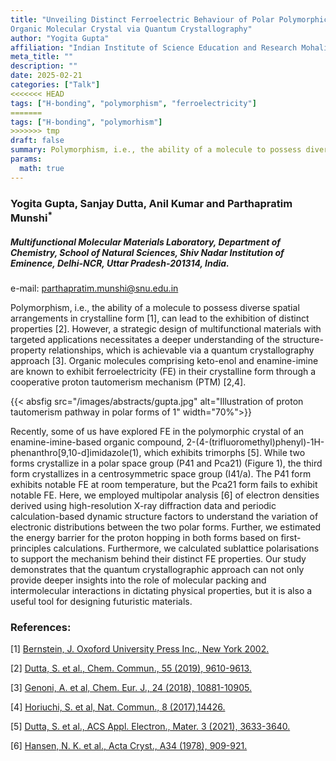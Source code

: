 ```yaml
---
title: "Unveiling Distinct Ferroelectric Behaviour of Polar Polymorphic Forms of an
Organic Molecular Crystal via Quantum Crystallography"
author: "Yogita Gupta"
affiliation: "Indian Institute of Science Education and Research Mohali"
meta_title: ""
description: ""
date: 2025-02-21
categories: ["Talk"]
<<<<<<< HEAD
tags: ["H-bonding", "polymorphism", "ferroelectricity"]
=======
tags: ["H-bonding", "polymorhism"]
>>>>>>> tmp
draft: false
summary: Polymorphism, i.e., the ability of a molecule to possess diverse spatial arrangements in crystalline form, can lead to the exhibition of distinct properties.
params:
  math: true
---
```


### Yogita Gupta, Sanjay Dutta, Anil Kumar and Parthapratim Munshi<sup>*</sup>

##### Multifunctional Molecular Materials Laboratory, Department of Chemistry, School of Natural Sciences, Shiv Nadar Institution of Eminence, Delhi-NCR, Uttar Pradesh-201314, India.

e-mail: parthapratim.munshi@snu.edu.in

Polymorphism, i.e., the ability of a molecule to possess diverse spatial arrangements in crystalline form [1], can lead to the exhibition of distinct properties [2]. However, a strategic design of multifunctional materials with targeted applications necessitates  a  deeper  understanding  of  the  structure-property  relationships,  which  is  achievable  via  a  quantum crystallography  approach  [3].  Organic  molecules  comprising  keto-enol  and  enamine-imine  are  known  to  exhibit ferroelectricity  (FE)  in  their  crystalline  form  through  a cooperative  proton  tautomerism  mechanism  (PTM)  [2,4]. 

{{< absfig src="/images/abstracts/gupta.jpg" alt="Illustration of proton tautomerism pathway in polar forms of 1" width="70%">}}

Recently,  some  of  us  have  explored  FE  in  the  polymorphic crystal  of  an  enamine-imine-based  organic  compound,  2-(4-(trifluoromethyl)phenyl)-1H-phenanthro[9,10-d]imidazole(1), which exhibits trimorphs [5]. While two forms crystallize in a polar space group (P41 and Pca21) (Figure 1), the third form crystallizes in a centrosymmetric space group (I41/a). The P41 form exhibits notable FE at room temperature, but the  Pca21 form  fails  to  exhibit  notable  FE.  Here,  we  employed multipolar  analysis  [6]  of  electron  densities  derived  using high-resolution  X-ray  diffraction  data and  periodic calculation-based dynamic structure factors to understand the variation  of  electronic  distributions  between  the  two  polar forms.
Further, we estimated the energy barrier for the proton hopping  in  both  forms  based  on  first-principles  calculations. Furthermore,  we  calculated  sublattice  polarisations  to  support  the  mechanism  behind  their  distinct  FE  properties.  Our study  demonstrates  that  the  quantum  crystallographic  approach  can  not  only  provide  deeper  insights  into  the  role  of molecular packing and intermolecular interactions in dictating physical properties, but it is also a useful tool for designing futuristic materials.


### References:

[1] [Bernstein, J. Oxoford University Press Inc., New York 2002.](https://global.oup.com/academic/product/polymorphism-in-molecular-crystals-9780199655441?cc=gb&lang=en&)

[2] [Dutta, S. et al., Chem. Commun., 55 (2019), 9610-9613.](https://pubs.rsc.org/en/content/articlelanding/2019/cc/c9cc04434e)

[3] [Genoni, A. et al, Chem. Eur. J., 24 (2018), 10881-10905.](https://chemistry-europe.onlinelibrary.wiley.com/doi/10.1002/chem.201705952)

[4] [Horiuchi, S. et al, Nat. Commun., 8 (2017),14426.](https://www.nature.com/articles/ncomms14426)

[5] [Dutta, S. et al., ACS Appl. Electron., Mater. 3 (2021), 3633-3640.](https://pubs.acs.org/doi/abs/10.1021/acsaelm.1c00544)

[6] [Hansen, N. K. et al., Acta Cryst., A34 (1978), 909-921.](https://journals.iucr.org/paper?a15649)

